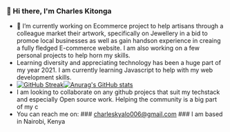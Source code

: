 ### 👋 Hi there, I'm Charles Kitonga

- 🔭 I’m currently working on Ecommerce project to help artisans through a colleague market their artwork, specifically on Jewellery in a bid to promoe local businesses as well as gain handson experience in creaing a fully fledged E-commerce website. I am also working on a few personal projects to help horn my skills.
- Learning diversity and appreciating technology has been a huge part of my year 2021. I am currently learning Javascript to help with my web development skills.
- [![GitHub Streak](https://github-readme-streak-stats.herokuapp.com?user=CharlesKitonga&theme=tokyonight&date_format=M%20j%5B%2C%20Y%5D)](https://git.io/streak-stats)[![Anurag's GitHub stats](https://github-readme-stats.vercel.app/api?username=CharlesKitonga&count_private=true&show_icons=true&theme=tokyonight)](https://github.com/anuraghazra/github-readme-stats)
- I am looking to collaborate on any github projecs that suit my techstack and especially Open source work. Helping the community is a big part of my c
- You can reach me on:
          ### charleskyalo006@gmail.com
          ### I am based in Nairobi, Kenya
<!--
**CharlesKitonga/CharlesKitonga** is a ✨ _special_ ✨ repository because its `README.md` (this file) appears on your GitHub profile.

Here are some ideas to get you started:

- 🔭 I’m currently working on Ecommerce project to help artisans through a colleague market their artwork, specifically on Jewellery in a bid to promoe local businesses as well as gain handson experience in creaing a fully fledged E-commerce website. I am also working on a few personal projects to help horn my skills.
- 🌱 I’m currently learning ...
- 👯 I’m looking to collaborate on ...
- 🤔 I’m looking for help with ...
- 💬 Ask me about ...
- 📫 How to reach me: ...
- 😄 Pronouns: ...
- ⚡ Fun fact: ...
-->
